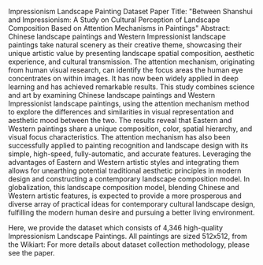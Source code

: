 Impressionism Landscape Painting Dataset
Paper Title: "Between Shanshui and Impressionism: A Study on Cultural Perception of Landscape Composition Based on Attention Mechanisms in Paintings"
Abstract:
Chinese landscape paintings and Western Impressionist landscape paintings take natural scenery as their creative theme, showcasing their unique artistic value by presenting landscape spatial composition, aesthetic experience, and cultural transmission. The attention mechanism, originating from human visual research, can identify the focus areas the human eye concentrates on within images. It has now been widely applied in deep learning and has achieved remarkable results. This study combines science and art by examining Chinese landscape paintings and Western Impressionist landscape paintings, using the attention mechanism method to explore the differences and similarities in visual representation and aesthetic mood between the two. The results reveal that Eastern and Western paintings share a unique composition, color, spatial hierarchy, and visual focus characteristics. The attention mechanism has also been successfully applied to painting recognition and landscape design with its simple, high-speed, fully-automatic, and accurate features. Leveraging the advantages of Eastern and Western artistic styles and integrating them allows for unearthing potential traditional aesthetic principles in modern design and constructing a contemporary landscape composition model. In globalization, this landscape composition model, blending Chinese and Western artistic features, is expected to provide a more prosperous and diverse array of practical ideas for contemporary cultural landscape design, fulfilling the modern human desire and pursuing a better living environment.

Here, we provide the dataset which consists of 4,346 high-quality Impressionism Landscape Paintings. All paintings are sized 512x512, from the Wikiart:
For more details about dataset collection methodology, please see the paper.


